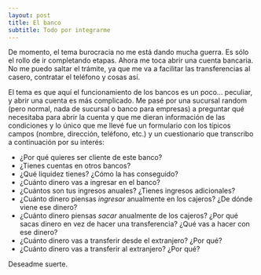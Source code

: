 ```yaml
---
layout: post
title: El banco
subtitle: Todo por integrarme
---
```

De momento, el tema burocracia no me está dando mucha guerra. Es sólo el rollo de ir completando etapas. Ahora me toca abrir una cuenta bancaria. No me puedo saltar el trámite, ya que me va a facilitar las transferencias al casero, contratar el teléfono y cosas así.

El tema es que aquí el funcionamiento de los bancos es un poco... peculiar, y abrir una cuenta es más complicado. Me pasé por una sucursal random (pero normal, nada de sucursal o banco para empresas) a preguntar qué necesitaba para abrir la cuenta y que me dieran información de las condiciones y lo único que me llevé fue un formulario con los típicos campos (nombre, dirección, teléfono, etc.) y un cuestionario que transcribo a continuación por su interés:

* ¿Por qué quieres ser cliente de este banco?
* ¿Tienes cuentas en otros bancos?
* ¿Qué liquidez tienes? ¿Cómo la has conseguido?
* ¿Cuánto dinero vas a ingresar en el banco?
* ¿Cuántos son tus ingresos anuales? ¿Tienes ingresos adicionales?
* ¿Cuánto dinero piensas *ingresar* anualmente en los cajeros? ¿De dónde viene ese dinero?
* ¿Cuánto dinero piensas *sacar* anualmente de los cajeros? ¿Por qué sacas dinero en vez de hacer una transferencia? ¿Qué vas a hacer con ese dinero?
* ¿Cuánto dinero vas a transferir desde el extranjero? ¿Por qué?
* ¿Cuánto dinero vas a transferir al extranjero? ¿Por qué?

Deseadme suerte.